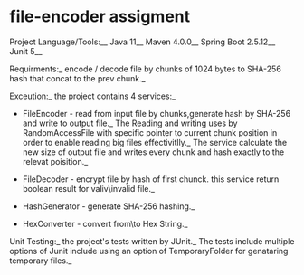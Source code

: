 # file-encoder assigment

Project Language/Tools:__
Java 11__
Maven 4.0.0__
Spring Boot 2.5.12__
Junit 5__

Requirments:_ 
encode / decode file by chunks of 1024 bytes to SHA-256 hash that concat to the prev chunk._

Exceution:_
the project contains 4 services:_

   * FileEncoder - read from input file by chunks,generate hash by SHA-256 and write to output file._
                   The Reading and writing uses by RandomAccessFile with specific pointer to current chunk position in order to enable reading big files effectivitlly._
                   The service calculate the new size of output file and writes every chunk and hash exactly to the relevat poisition._

   * FileDecoder - encrypt file by hash of first chunck. this service return boolean result for valiv\invalid file._

   * HashGenerator - generate SHA-256 hashing._

   * HexConverter - convert from\to Hex String._

Unit Testing:_
the project's tests written by JUnit._
The tests include multiple options of Junit include using an option of TemporaryFolder for genataring temporary files._

